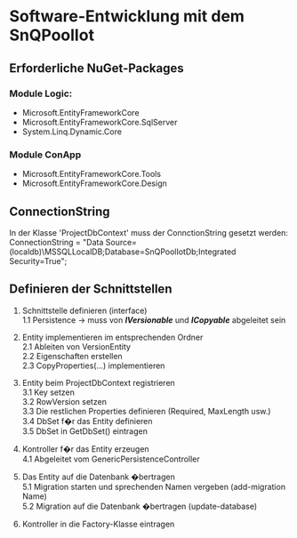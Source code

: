 # Software-Entwicklung mit dem SnQPoolIot 

## Erforderliche NuGet-Packages
### Module Logic:
* Microsoft.EntityFrameworkCore
* Microsoft.EntityFrameworkCore.SqlServer
* System.Linq.Dynamic.Core

### Module ConApp
* Microsoft.EntityFrameworkCore.Tools
* Microsoft.EntityFrameworkCore.Design

## ConnectionString
In der Klasse 'ProjectDbContext' muss der ConnctionString gesetzt werden:
ConnectionString = "Data Source=(localdb)\\MSSQLLocalDB;Database=SnQPoolIotDb;Integrated Security=True";

## Definieren der Schnittstellen
1. Schnittstelle definieren (interface)  
1.1 Persistence -> muss von ***IVersionable*** und ***ICopyable*** abgeleitet sein

2. Entity implementieren im entsprechenden Ordner  
2.1 Ableiten von VersionEntity  
2.2 Eigenschaften erstellen  
2.3 CopyProperties(...) implementieren

3. Entity beim ProjectDbContext registrieren  
3.1 Key setzen  
3.2 RowVersion setzen  
3.3 Die restlichen Properties definieren (Required, MaxLength usw.)  
3.4 DbSet f�r das Entity definieren  
3.5 DbSet in GetDbSet() eintragen  

4. Kontroller f�r das Entity erzeugen  
4.1 Abgeleitet vom GenericPersistenceController  

5. Das Entity auf die Datenbank �bertragen  
5.1 Migration starten und sprechenden Namen vergeben (add-migration Name)  
5.2 Migration auf die Datenbank �bertragen (update-database)  

6. Kontroller in die Factory-Klasse eintragen  
